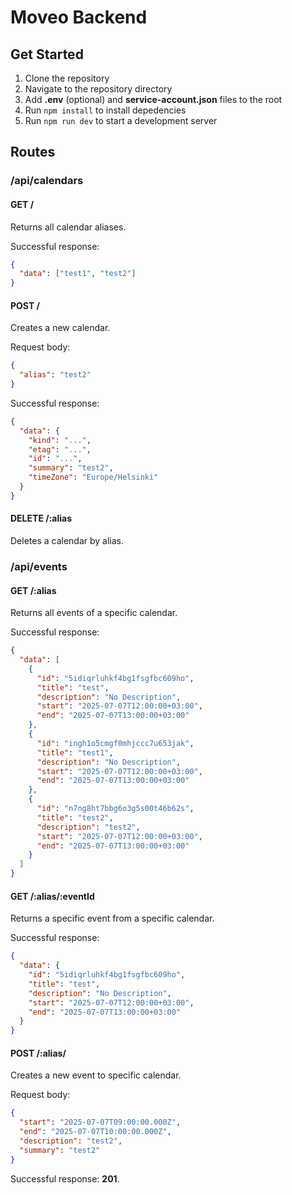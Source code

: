 # Moveo Backend

## Get Started

1. Clone the repository
2. Navigate to the repository directory
3. Add **.env** (optional) and **service-account.json** files to the root
4. Run `npm install` to install depedencies
5. Run `npm run dev` to start a development server

## Routes

### /api/calendars

#### GET /

Returns all calendar aliases.

Successful response:

```json
{
  "data": ["test1", "test2"]
}
```

#### POST /

Creates a new calendar.

Request body:

```json
{
  "alias": "test2"
}
```

Successful response:

```json
{
  "data": {
    "kind": "...",
    "etag": "...",
    "id": "...",
    "summary": "test2",
    "timeZone": "Europe/Helsinki"
  }
}
```

#### DELETE /:alias

Deletes a calendar by alias.

### /api/events

#### GET /:alias

Returns all events of a specific calendar.

Successful response:

```json
{
  "data": [
    {
      "id": "5idiqrluhkf4bg1fsgfbc609ho",
      "title": "test",
      "description": "No Description",
      "start": "2025-07-07T12:00:00+03:00",
      "end": "2025-07-07T13:00:00+03:00"
    },
    {
      "id": "ingh1o5cmgf0mhjccc7u653jak",
      "title": "test1",
      "description": "No Description",
      "start": "2025-07-07T12:00:00+03:00",
      "end": "2025-07-07T13:00:00+03:00"
    },
    {
      "id": "n7ng8ht7bbg6o3g5s00t46b62s",
      "title": "test2",
      "description": "test2",
      "start": "2025-07-07T12:00:00+03:00",
      "end": "2025-07-07T13:00:00+03:00"
    }
  ]
}
```

#### GET /:alias/:eventId

Returns a specific event from a specific calendar.

Successful response:

```json
{
  "data": {
    "id": "5idiqrluhkf4bg1fsgfbc609ho",
    "title": "test",
    "description": "No Description",
    "start": "2025-07-07T12:00:00+03:00",
    "end": "2025-07-07T13:00:00+03:00"
  }
}
```

#### POST /:alias/

Creates a new event to specific calendar.

Request body:

```json
{
  "start": "2025-07-07T09:00:00.000Z",
  "end": "2025-07-07T10:00:00.000Z",
  "description": "test2",
  "summary": "test2"
}
```

Successful response: **201**.
